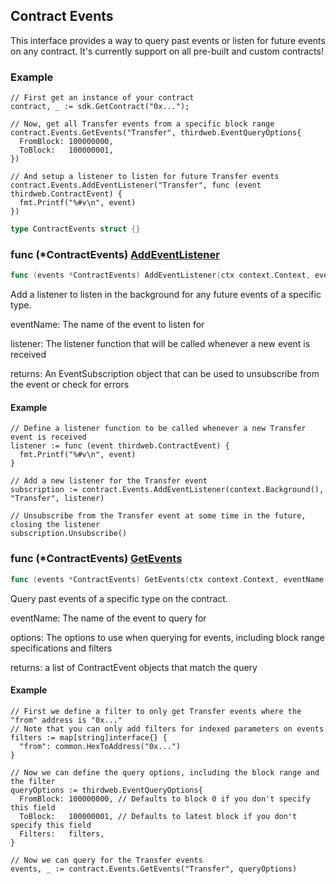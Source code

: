 
## Contract Events

This interface provides a way to query past events or listen for future events on any contract. It's currently support on all pre\-built and custom contracts\!

### Example

```
// First get an instance of your contract
contract, _ := sdk.GetContract("0x...");

// Now, get all Transfer events from a specific block range
contract.Events.GetEvents("Transfer", thirdweb.EventQueryOptions{
  FromBlock: 100000000,
  ToBlock:   100000001,
})

// And setup a listener to listen for future Transfer events
contract.Events.AddEventListener("Transfer", func (event thirdweb.ContractEvent) {
  fmt.Printf("%#v\n", event)
})
```

```go
type ContractEvents struct {}
```

### func \(\*ContractEvents\) [AddEventListener](<https://github.com/mry-am/thirdweb-go-sdk/blob/main/thirdweb/contract_events.go#L94>)

```go
func (events *ContractEvents) AddEventListener(ctx context.Context, eventName string, listener func(event ContractEvent)) EventSubscription
```

Add a listener to listen in the background for any future events of a specific type.

eventName: The name of the event to listen for

listener: The listener function that will be called whenever a new event is received

returns: An EventSubscription object that can be used to unsubscribe from the event or check for errors

#### Example

```
// Define a listener function to be called whenever a new Transfer event is received
listener := func (event thirdweb.ContractEvent) {
  fmt.Printf("%#v\n", event)
}

// Add a new listener for the Transfer event
subscription := contract.Events.AddEventListener(context.Background(), "Transfer", listener)

// Unsubscribe from the Transfer event at some time in the future, closing the listener
subscription.Unsubscribe()
```

### func \(\*ContractEvents\) [GetEvents](<https://github.com/mry-am/thirdweb-go-sdk/blob/main/thirdweb/contract_events.go#L174>)

```go
func (events *ContractEvents) GetEvents(ctx context.Context, eventName string, options EventQueryOptions) ([]ContractEvent, error)
```

Query past events of a specific type on the contract.

eventName: The name of the event to query for

options: The options to use when querying for events, including block range specifications and filters

returns: a list of ContractEvent objects that match the query

#### Example

```
// First we define a filter to only get Transfer events where the "from" address is "0x..."
// Note that you can only add filters for indexed parameters on events
filters := map[string]interface{} {
  "from": common.HexToAddress("0x...")
}

// Now we can define the query options, including the block range and the filter
queryOptions := thirdweb.EventQueryOptions{
  FromBlock: 100000000, // Defaults to block 0 if you don't specify this field
  ToBlock:   100000001, // Defaults to latest block if you don't specify this field
  Filters:   filters,
}

// Now we can query for the Transfer events
events, _ := contract.Events.GetEvents("Transfer", queryOptions)
```
